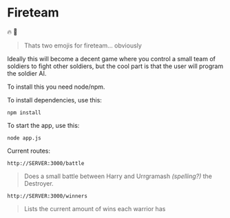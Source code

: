# Fireteam

:fire: :two_men_holding_hands:
> Thats two emojis for fireteam… obviously

Ideally this will become a decent game where you control a small team of soldiers to fight other soldiers, but the cool part is that the user will program the soldier AI.

To install this you need node/npm.

To install dependencies, use this:

	npm install
	
To start the app, use this:

	node app.js
	
Current routes:

	http://SERVER:3000/battle
	
> Does a small battle between Harry and Urrgramash _(spelling?)_ the Destroyer.

	http://SERVER:3000/winners
	
> Lists the current amount of wins each warrior has



